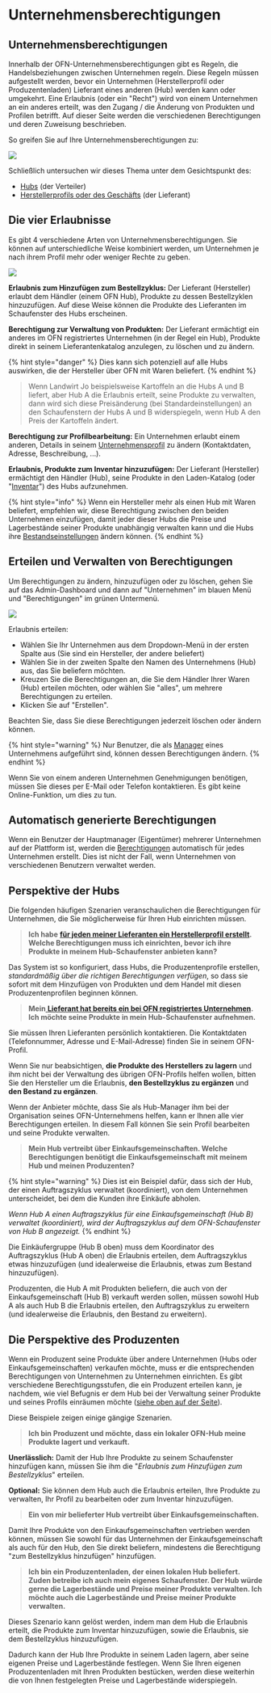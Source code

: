 # Unternehmensberechtigungen

## Unternehmensberechtigungen&#x20;

Innerhalb der OFN-Unternehmensberechtigungen gibt es Regeln, die Handelsbeziehungen zwischen Unternehmen regeln. Diese Regeln müssen aufgestellt werden, bevor ein Unternehmen (Herstellerprofil oder Produzentenladen) Lieferant eines anderen (Hub) werden kann oder umgekehrt. Eine Erlaubnis (oder ein "Recht") wird von einem Unternehmen an ein anderes erteilt, was den Zugang / die Änderung von Produkten und Profilen betrifft. Auf dieser Seite werden die verschiedenen Berechtigungen und deren Zuweisung beschrieben.

So greifen Sie auf Ihre Unternehmensberechtigungen zu:

![](../../.gitbook/assets/permissions.gif)

Schließlich untersuchen wir dieses Thema unter dem Gesichtspunkt des:

* [Hubs](enterprise-to-enterprise-permissions-e2es.md#perspektive-der-hubs) (der Verteiler)
* [Herstellerprofils oder des Geschäfts](enterprise-to-enterprise-permissions-e2es.md#die-perspektive-des-produzenten) (der Lieferant)

## Die vier Erlaubnisse

Es gibt 4 verschiedene Arten von Unternehmensberechtigungen. Sie können auf unterschiedliche Weise kombiniert werden, um Unternehmen je nach ihrem Profil mehr oder weniger Rechte zu geben.

![](../../.gitbook/assets/e2emenu2.jpg)

**Erlaubnis zum Hinzufügen zum Bestellzyklus:** Der Lieferant (Hersteller) erlaubt dem Händler (einem OFN Hub), Produkte zu dessen Bestellzyklen hinzuzufügen. Auf diese Weise können die Produkte des Lieferanten im Schaufenster des Hubs erscheinen.

**Berechtigung zur Verwaltung von Produkten:** Der Lieferant ermächtigt ein anderes im OFN registriertes Unternehmen (in der Regel ein Hub), Produkte direkt in seinem Lieferantenkatalog anzulegen, zu löschen und zu ändern.

{% hint style="danger" %}
Dies kann sich potenziell auf alle Hubs auswirken, die der Hersteller über OFN mit Waren beliefert.
{% endhint %}

> Wenn Landwirt Jo beispielsweise Kartoffeln an die Hubs A und B liefert, aber Hub A die Erlaubnis erteilt, seine Produkte zu verwalten, dann wird sich diese Preisänderung (bei Standardeinstellungen) an den Schaufenstern der Hubs A und B widerspiegeln, wenn Hub A den Preis der Kartoffeln ändert.

**Berechtigung zur Profilbearbeitung:** Ein Unternehmen erlaubt einem anderen, Details in seinem [Unternehmensprofil](./) zu ändern (Kontaktdaten, Adresse, Beschreibung, ...).

**Erlaubnis, Produkte zum Inventar hinzuzufügen:** Der Lieferant (Hersteller) ermächtigt den Händler (Hub), seine Produkte in den Laden-Katalog (oder "[Inventar](../products-1/inventory-tool.md)") des Hubs aufzunehmen.

{% hint style="info" %}
Wenn ein Hersteller mehr als einen Hub mit Waren beliefert, empfehlen wir, diese Berechtigung zwischen den beiden Unternehmen einzufügen, damit jeder dieser Hubs die Preise und Lagerbestände seiner Produkte unabhängig verwalten kann und die Hubs ihre [Bestandseinstellungen](enterprise-settings.md#inventar-einstellungen) ändern können.
{% endhint %}

## Erteilen und Verwalten von Berechtigungen

Um Berechtigungen zu ändern, hinzuzufügen oder zu löschen, gehen Sie auf das Admin-Dashboard und dann auf "Unternehmen" im blauen Menü und "Berechtigungen" im grünen Untermenü.

![](../../.gitbook/assets/e2emenu.jpg)

Erlaubnis erteilen:

* Wählen Sie Ihr Unternehmen aus dem Dropdown-Menü in der ersten Spalte aus (Sie sind ein Hersteller, der andere beliefert)
* Wählen Sie in der zweiten Spalte den Namen des Unternehmens (Hub) aus, das Sie beliefern möchten.
* Kreuzen Sie die Berechtigungen an, die Sie dem Händler Ihrer Waren (Hub) erteilen möchten, oder wählen Sie "alles", um mehrere Berechtigungen zu erteilen.
* Klicken Sie auf "Erstellen".

&#x20;Beachten Sie, dass Sie diese Berechtigungen jederzeit löschen oder ändern können.

{% hint style="warning" %}
Nur Benutzer, die als [Manager](enterprise-settings.md#benutzer) eines Unternehmens aufgeführt sind, können dessen Berechtigungen ändern.
{% endhint %}

Wenn Sie von einem anderen Unternehmen Genehmigungen benötigen, müssen Sie dieses per E-Mail oder Telefon kontaktieren. Es gibt keine Online-Funktion, um dies zu tun.

## Automatisch generierte Berechtigungen

Wenn ein Benutzer der Hauptmanager (Eigentümer) mehrerer Unternehmen auf der Plattform ist, werden die [Berechtigungen](enterprise-to-enterprise-permissions-e2es.md#die-vier-erlaubnisse) automatisch für jedes Unternehmen erstellt. Dies ist nicht der Fall, wenn Unternehmen von verschiedenen Benutzern verwaltet werden.

## Perspektive der Hubs

Die folgenden häufigen Szenarien veranschaulichen die Berechtigungen für Unternehmen, die Sie möglicherweise für Ihren Hub einrichten müssen.

> **Ich habe** [**für jeden meiner Lieferanten ein Herstellerprofil erstellt**](create-or-connect-with-your-supplying-producers.md#der-lieferant-verfuegt-nicht-ueber-ein-ofn-profil.)**. Welche Berechtigungen muss ich einrichten, bevor ich ihre Produkte in meinem Hub-Schaufenster anbieten kann?**

Das System ist so konfiguriert, dass Hubs, die Produzentenprofile erstellen, _standardmäßig über die richtigen Berechtigungen verfügen_, so dass sie sofort mit dem Hinzufügen von Produkten und dem Handel mit diesen Produzentenprofilen beginnen können.

> **Mein**[ **Lieferant hat bereits ein bei OFN registriertes Unternehmen**](create-or-connect-with-your-supplying-producers.md#supplyingproducer)**. Ich möchte seine Produkte in mein Hub-Schaufenster aufnehmen.**

Sie müssen Ihren Lieferanten persönlich kontaktieren. Die Kontaktdaten (Telefonnummer, Adresse und E-Mail-Adresse) finden Sie in seinem OFN-Profil.

Wenn Sie nur beabsichtigen, **die Produkte des Herstellers zu lagern** und ihm nicht bei der Verwaltung des übrigen OFN-Profils helfen wollen, bitten Sie den Hersteller um die Erlaubnis, **den Bestellzyklus zu ergänzen** und **den Bestand zu ergänzen**.

Wenn der Anbieter möchte, dass Sie als Hub-Manager ihm bei der Organisation seines OFN-Unternehmens helfen, kann er Ihnen alle vier Berechtigungen erteilen. In diesem Fall können Sie sein Profil bearbeiten und seine Produkte verwalten.

> **Mein Hub vertreibt über Einkaufsgemeinschaften. Welche Berechtigungen benötigt die Einkaufsgemeinschaft mit meinem Hub und meinen Produzenten?**

{% hint style="warning" %}
Dies ist ein Beispiel dafür, dass sich der Hub, der einen Auftragszyklus verwaltet (koordiniert), von dem Unternehmen unterscheidet, bei dem die Kunden ihre Einkäufe abholen.

_Wenn Hub A einen Auftragszyklus für eine Einkaufsgemeinschaft (Hub B) verwaltet (koordiniert), wird der Auftragszyklus auf dem OFN-Schaufenster von Hub B angezeigt._
{% endhint %}

Die Einkäufergruppe (Hub B oben) muss dem Koordinator des Auftragszyklus (Hub A oben) die Erlaubnis erteilen, dem Auftragszyklus etwas hinzuzufügen (und idealerweise die Erlaubnis, etwas zum Bestand hinzuzufügen).

Produzenten, die Hub A mit Produkten beliefern, die auch von der Einkaufsgemeinschaft (Hub B) verkauft werden sollen, müssen sowohl Hub A als auch Hub B die Erlaubnis erteilen, den Auftragszyklus zu erweitern (und idealerweise die Erlaubnis, den Bestand zu erweitern).

## Die Perspektive des Produzenten

Wenn ein Produzent seine Produkte über andere Unternehmen (Hubs oder Einkaufsgemeinschaften) verkaufen möchte, muss er die entsprechenden Berechtigungen von Unternehmen zu Unternehmen einrichten. Es gibt verschiedene Berechtigungsstufen, die ein Produzent erteilen kann, je nachdem, wie viel Befugnis er dem Hub bei der Verwaltung seiner Produkte und seines Profils einräumen möchte ([siehe oben auf der Seite](enterprise-to-enterprise-permissions-e2es.md#die-vier-erlaubnisse)).

Diese Beispiele zeigen einige gängige Szenarien.

> **Ich bin Produzent und möchte, dass ein lokaler OFN-Hub meine Produkte lagert und verkauft.**

**Unerlässlich:** Damit der Hub Ihre Produkte zu seinem Schaufenster hinzufügen kann, müssen Sie ihm die "_Erlaubnis zum Hinzufügen zum Bestellzyklus_" erteilen.

**Optional:** Sie können dem Hub auch die Erlaubnis erteilen, Ihre Produkte zu verwalten, Ihr Profil zu bearbeiten oder zum Inventar hinzuzufügen.

> **Ein von mir belieferter Hub vertreibt über Einkaufsgemeinschaften.**

Damit Ihre Produkte von den Einkaufsgemeinschaften vertrieben werden können, müssen Sie sowohl für das Unternehmen der Einkaufsgemeinschaft als auch für den Hub, den Sie direkt beliefern, mindestens die Berechtigung "zum Bestellzyklus hinzufügen" hinzufügen.

> **Ich bin ein Produzentenladen, der einen lokalen Hub beliefert. Zuden betreibe ich auch mein eigenes Schaufenster. Der Hub würde gerne die Lagerbestände und Preise meiner Produkte verwalten. Ich möchte auch die Lagerbestände und Preise meiner Produkte verwalten.**

Dieses Szenario kann gelöst werden, indem man dem Hub die Erlaubnis erteilt, die Produkte zum Inventar hinzuzufügen, sowie die Erlaubnis, sie dem Bestellzyklus hinzuzufügen.

Dadurch kann der Hub Ihre Produkte in seinem Laden lagern, aber seine eigenen Preise und Lagerbestände festlegen. Wenn Sie Ihren eigenen Produzentenladen mit Ihren Produkten bestücken, werden diese weiterhin die von Ihnen festgelegten Preise und Lagerbestände widerspiegeln.

